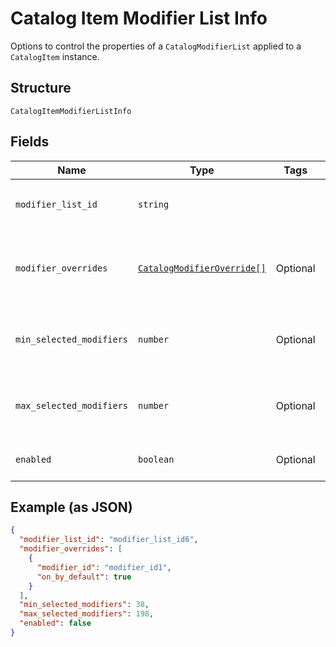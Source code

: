 
# Catalog Item Modifier List Info

Options to control the properties of a `CatalogModifierList` applied to a `CatalogItem` instance.

## Structure

`CatalogItemModifierListInfo`

## Fields

| Name | Type | Tags | Description |
|  --- | --- | --- | --- |
| `modifier_list_id` | `string` |  | The ID of the `CatalogModifierList` controlled by this `CatalogModifierListInfo`. |
| `modifier_overrides` | [`CatalogModifierOverride[]`](/doc/models/catalog-modifier-override.md) | Optional | A set of `CatalogModifierOverride` objects that override whether a given `CatalogModifier` is enabled by default. |
| `min_selected_modifiers` | `number` | Optional | If 0 or larger, the smallest number of `CatalogModifier`s that must be selected from this `CatalogModifierList`. |
| `max_selected_modifiers` | `number` | Optional | If 0 or larger, the largest number of `CatalogModifier`s that can be selected from this `CatalogModifierList`. |
| `enabled` | `boolean` | Optional | If `true`, enable this `CatalogModifierList`. The default value is `true`. |

## Example (as JSON)

```json
{
  "modifier_list_id": "modifier_list_id6",
  "modifier_overrides": [
    {
      "modifier_id": "modifier_id1",
      "on_by_default": true
    }
  ],
  "min_selected_modifiers": 38,
  "max_selected_modifiers": 198,
  "enabled": false
}
```

